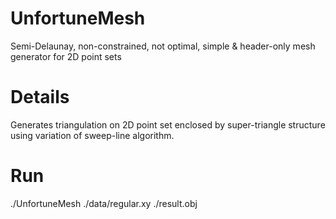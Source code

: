 # UnfortuneMesh
Semi-Delaunay, non-constrained, not optimal, simple & header-only mesh generator for 2D point sets

# Details
Generates triangulation on 2D point set enclosed by super-triangle structure using variation of sweep-line algorithm. 

# Run
./UnfortuneMesh ./data/regular.xy ./result.obj

